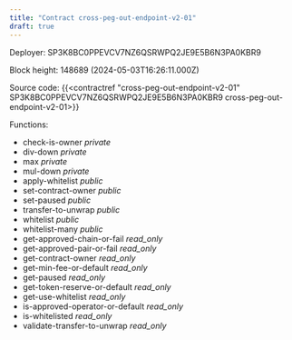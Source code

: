 ```yaml
---
title: "Contract cross-peg-out-endpoint-v2-01"
draft: true
---
```

Deployer: SP3K8BC0PPEVCV7NZ6QSRWPQ2JE9E5B6N3PA0KBR9


 



Block height: 148689 (2024-05-03T16:26:11.000Z)

Source code: {{<contractref "cross-peg-out-endpoint-v2-01" SP3K8BC0PPEVCV7NZ6QSRWPQ2JE9E5B6N3PA0KBR9 cross-peg-out-endpoint-v2-01>}}

Functions:

* check-is-owner _private_
* div-down _private_
* max _private_
* mul-down _private_
* apply-whitelist _public_
* set-contract-owner _public_
* set-paused _public_
* transfer-to-unwrap _public_
* whitelist _public_
* whitelist-many _public_
* get-approved-chain-or-fail _read_only_
* get-approved-pair-or-fail _read_only_
* get-contract-owner _read_only_
* get-min-fee-or-default _read_only_
* get-paused _read_only_
* get-token-reserve-or-default _read_only_
* get-use-whitelist _read_only_
* is-approved-operator-or-default _read_only_
* is-whitelisted _read_only_
* validate-transfer-to-unwrap _read_only_
